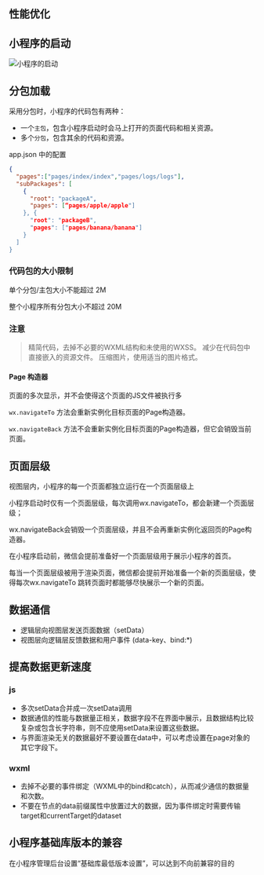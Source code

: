 ## 性能优化

## 小程序的启动

![小程序的启动](/assets/img/applets/preformance.png)

## 分包加载

采用分包时，小程序的代码包有两种：

- 一个`主包`，包含小程序启动时会马上打开的页面代码和相关资源。
- 多个`分包`，包含其余的代码和资源。


app.json 中的配置

```json
{
  "pages":["pages/index/index","pages/logs/logs"],
  "subPackages": [
    {
      "root": "packageA",
      "pages": [“pages/apple/apple"]
    }, {
      "root": "packageB",
      "pages": ["pages/banana/banana"]
    }
  ]
}
```

### 代码包的大小限制

单个分包/主包大小不能超过 2M

整个小程序所有分包大小不超过 20M


### 注意
> 精简代码，去掉不必要的WXML结构和未使用的WXSS。
> 减少在代码包中直接嵌入的资源文件。
> 压缩图片，使用适当的图片格式。

#### Page 构造器

页面的多次显示，并不会使得这个页面的JS文件被执行多

`wx.navigateTo` 方法会重新实例化目标页面的Page构造器。

`wx.navigateBack` 方法不会重新实例化目标页面的Page构造器，但它会销毁当前页面。


## 页面层级


视图层内，小程序的每一个页面都独立运行在一个页面层级上

小程序启动时仅有一个页面层级，每次调用wx.navigateTo，都会新建一个页面层级；

wx.navigateBack会销毁一个页面层级，并且不会再重新实例化返回页的Page构造器。

在小程序启动前，微信会提前准备好一个页面层级用于展示小程序的首页。

每当一个页面层级被用于渲染页面，微信都会提前开始准备一个新的页面层级，使得每次wx.navigateTo 跳转页面时都能够尽快展示一个新的页面。

## 数据通信

- 逻辑层向视图层发送页面数据（setData）
- 视图层向逻辑层反馈数据和用户事件 (data-key、bind:*)

## 提高数据更新速度

### js

- 多次setData合并成一次setData调用
- 数据通信的性能与数据量正相关，数据字段不在界面中展示，且数据结构比较复杂或包含长字符串，则不应使用setData来设置这些数据。
- 与界面渲染无关的数据最好不要设置在data中，可以考虑设置在page对象的其它字段下。

### wxml

- 去掉不必要的事件绑定（WXML中的bind和catch），从而减少通信的数据量和次数。
- 不要在节点的data前缀属性中放置过大的数据，因为事件绑定时需要传输target和currentTarget的dataset


## 小程序基础库版本的兼容

在小程序管理后台设置“基础库最低版本设置”，可以达到不向前兼容的目的

